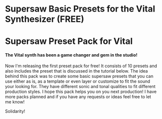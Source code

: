 # Supersaw Basic Presets for the Vital Synthesizer (FREE)

 

# Supersaw Preset Pack for Vital

#### The Vital synth has been a game changer and gem in the studio! 

Now I'm releasing the first preset pack for free! It consists of 10 presets and also includes the preset that is discussed in the tutorial below. The idea behind this pack was to create some basic supersaw presets that you can use either as is, as a template or even layer or customize to fit the sound your looking for. They have different sonic and tonal qualities to fit different production styles. I hope this pack helps you on you next production! I have more packs planned and if you have any requests or ideas feel free to let me know! 

Solidarity! 


